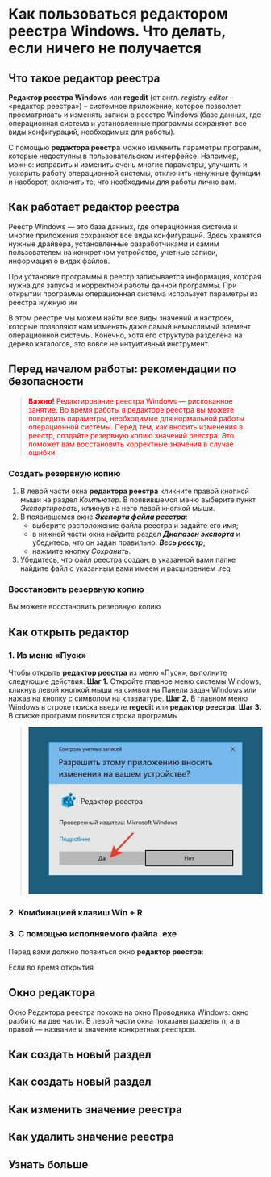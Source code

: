 # Как пользоваться редактором реестра Windows. Что делать, если ничего не получается

## Что такое редактор реестра

**Редактор реестра Windows** или **regedit** (от англ. *registry editor* – «редактор реестра») – системное приложение, которое позволяет просматривать и изменять записи в реестре Windows (базе данных, где операционная система и установленные программы сохраняют все виды конфигураций, необходимых для работы).

С помощью **редактора реестра** можно изменить параметры программ, которые недоступны в пользовательском интерфейсе. Например, можно: исправить и изменить очень многие параметры, улучшить и ускорить работу операционной системы, отключить ненужные функции и наоборот, включить те, что необходимы для работы лично вам.

## Как работает редактор реестра

Реестр Windows — это база данных, где операционная система и многие приложения сохраняют все виды конфигураций. Здесь хранятся нужные драйвера, установленные разработчиками и самим пользователем на конкретном устройстве, учетные записи, информация о видах файлов.

При установке программы в реестр записывается информация, которая нужна для запуска и корректной работы данной программы. При открытии программы операционная система использует параметры из реестра нужную ин

В этом реестре мы можем найти все виды значений и настроек, которые позволяют нам изменять даже самый немыслимый элемент операционной системы. Конечно, хотя его структура разделена на дерево каталогов, это вовсе не интуитивный инструмент.

## Перед началом работы: рекомендации по безопасности

> <span style="color:red"> **Важно!** Редактирование реестра Windows — рискованное занятие. Во время работы в редакторе реестра вы можете повредить параметры, необходимые для нормальной работы операционной системы.
> Перед тем, как вносить изменения в реестр, создайте резервную копию значений реестра. Это поможет вам восстановить корректные значения в случае ошибки.</span>

### Создать резервную копию

1. В левой части окна **редактора реестра** кликните правой кнопкой мыши на раздел *Компьютер*. В появившемся меню выберите пункт *Экспортировать*, кликнув на него левой кнопкой мыши.
2. В появившемся окне ***Экспорта файла реестра***:
   * выберите расположение файла реестра и задайте его имя;
   * в нижней части окна найдите раздел ***Диапазон экспорта*** и убедитесь, что он задан правильно: ***Весь реестр***;
   * нажмите кнопку *Сохранить*.
3. Убедитесь, что файл реестра создан: в указанной вами папке найдите файл с указанным вами имеем и расширением .reg

### Восстановить резервную копию

Вы можете восстановить резервную копию 


## Как открыть редактор

### 1. Из меню «Пуск»

Чтобы открыть **редактор реестра** из меню «Пуск», выполните следующие действия:
**Шаг 1.** Откройте главное меню системы Windows, кликнув левой кнопкой мыши на символ <i class="fa fa-windows" aria-hidden="true"></i> на Панели задач Windows или нажав на кнопку с символом <i class="fa fa-windows" aria-hidden="true"></i> на клавиатуре.
**Шаг 2.** В главном меню Windows в строке поиска введите **regedit** или **редактор реестра**.
**Шаг 3.** В списке программ появится строка программы 

> ![alt text](./images/windows-warning.jpg)

### 2. Комбинацией клавиш Win + R

### 3. С помощью исполняемого файла .exe

Перед вами должно появиться окно **редактор реестра**:

Если во время открытия

## Окно редактора

Окно Редактора реестра похоже на окно Проводника Windows: окно разбито на две части. В левой части окна показаны разделы п, а в правой — название и значение конкретных реестров.


## Как создать новый раздел
## Как создать новый раздел


## Как изменить значение реестра

## Как удалить значение реестра

## Узнать больше
